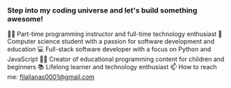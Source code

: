 ### Step into my coding universe and let's build something awesome!

🧑‍🏫 Part-time programming instructor and full-time technology enthusiast
🚀 Computer science student with a passion for software development and education
💻 Full-stack software developer with a focus on Python and JavaScript
👨‍👦 Creator of educational programming content for children and beginners
📚 Lifelong learner and technology enthusiast
📫 How to reach me: filalianas0001@gmail.com



